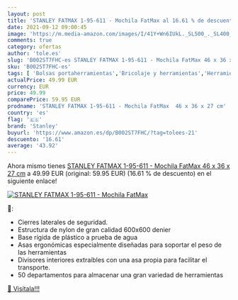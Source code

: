 ```yaml
---
layout: post
title: 'STANLEY FATMAX 1-95-611 - Mochila FatMax al 16.61 % de descuento'
date: 2021-09-12 09:00:45
image: 'https://m.media-amazon.com/images/I/41Y+Wn6IUkL._SL500_._SL400_.jpg'
comments: true
category: ofertas
author: 'tole.es'
slug: 'B002ST7FHC-es STANLEY FATMAX 1-95-611 - Mochila FatMax 46 x 36 x 27 cm'
sku: 'B002ST7FHC-es'
tags: [ 'Bolsas portaherramientas','Bricolaje y herramientas','Herramientas manuales y eléctricas','Organizadores de herramientas','mochila','stanley', ]
actualPrice: 49.99 EUR
currency: EUR
price: 49.99
comparePrice: 59.95 EUR
prodname: 'STANLEY FATMAX 1-95-611 - Mochila FatMax  46 x 36 x 27 cm'
country: 'es'
flag: '🇪🇸'
brand: 'Stanley'
buyurl: 'https://www.amazon.es/dp/B002ST7FHC/?tag=tolees-21'
descuento: '16.61'
average: '43.92'
---
```


Ahora mismo tienes [STANLEY FATMAX 1-95-611 - Mochila FatMax  46 x 36 x 27 cm](https://www.amazon.es/dp/B002ST7FHC/?tag=tolees-21) a 49.99 EUR (original: 59.95 EUR) (16.61 %  de descuento) en el siguiente enlace!

[![STANLEY FATMAX 1-95-611 - Mochila FatMax](https://m.media-amazon.com/images/I/41Y+Wn6IUkL._SL500_._SL400_.jpg)](https://www.amazon.es/dp/B002ST7FHC/?tag=tolees-21)

🔎:

- Cierres laterales de seguridad.
- Estructura de nylon de gran calidad 600x600 denier
- Base rígida de plástico a prueba de agua
- Asas ergonómicas especialmente diseñadas para soportar el peso de las herramientas
- Divisores interiores extraíbles con una asa propia para facilitar el transporte.
- 50 departamentos para almacenar una gran variedad de herramientas

[🛒 Visítala!!!](https://www.amazon.es/dp/B002ST7FHC/?tag=tolees-21)

